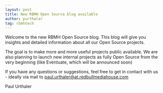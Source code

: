 ```yaml
---
layout: post
title: New RBMH Open Source blog available
author: purthaler
tag: rbmhtech
---
```


Welcome to the new RBMH Open Source blog. This blog will give you insights and detailed information about all our Open Source projects. 

The goal is to make more and more useful projects public available. We are also planning to launch new internal projects as fully Open Source from the very beginning (like Eventuate, which will be announced soon)

If you have any questions or suggestions, feel free to get in contact with us - ideally via mail to paul.urthaler@at.redbullmediahouse.com

Paul Urthaler